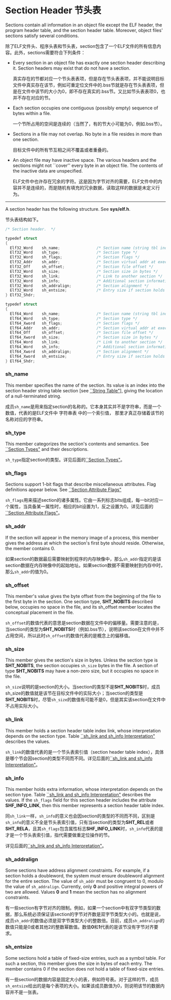 # Section Header 节头表

Sections contain all information in an object file except the ELF header, the program header table, and the section header table. Moreover, object files' sections satisfy several conditions.

除了ELF文件头、程序头表和节头表，section包含了一个ELF文件的所有信息内容。此外，sections需要符合下列条件：

* Every section in an object file has exactly one section header describing it. Section headers may exist that do not have a section.

  真实存在的节都对应一个节头表表项，但是存在节头表表项，并不能说明目标文件中真实存在该节，例如可重定位文件中的.bss节就是存在节头表表项，但是在文件中该节的大小为0，即不存在真实的.bss节。又比如节头表表项0，也并不存在对应的节。

* Each section occupies one contiguous (possibly empty) sequence of bytes within a file.

  一个节所占用的空间是连续的（当然了，有的节大小可能为0，例如.bss节）。

* Sections in a file may not overlap. No byte in a file resides in more than one section.

  目标文件中的所有节互相之间不覆盖或者重叠的。

* An object file may have inactive space. The various headers and the sections might not ``cover'' every byte in an object file. The contents of the inactive data are unspecified.

  ELF文件中也许存在冗余的字符。这是因为字节对齐的需要，ELF文件中的内容并不是连续的，而是随机有填充的冗余数据，读取这样的数据是未定义行为。

***
A section header has the following structure. See **sys/elf.h**.

节头表结构如下。

```C#
/* Section header.  */

typedef struct
{
  Elf32_Word    sh_name;                /* Section name (string tbl index) */
  Elf32_Word    sh_type;                /* Section type */
  Elf32_Word    sh_flags;               /* Section flags */
  Elf32_Addr    sh_addr;                /* Section virtual addr at execution */
  Elf32_Off     sh_offset;              /* Section file offset */
  Elf32_Word    sh_size;                /* Section size in bytes */
  Elf32_Word    sh_link;                /* Link to another section */
  Elf32_Word    sh_info;                /* Additional section information */
  Elf32_Word    sh_addralign;           /* Section alignment */
  Elf32_Word    sh_entsize;             /* Entry size if section holds table */
} Elf32_Shdr;

typedef struct
{
  Elf64_Word    sh_name;                /* Section name (string tbl index) */
  Elf64_Word    sh_type;                /* Section type */
  Elf64_Xword   sh_flags;               /* Section flags */
  Elf64_Addr    sh_addr;                /* Section virtual addr at execution */
  Elf64_Off     sh_offset;              /* Section file offset */
  Elf64_Xword   sh_size;                /* Section size in bytes */
  Elf64_Word    sh_link;                /* Link to another section */
  Elf64_Word    sh_info;                /* Additional section information */
  Elf64_Xword   sh_addralign;           /* Section alignment */
  Elf64_Xword   sh_entsize;             /* Entry size if section holds table */
} Elf64_Shdr;
```

### sh_name

This member specifies the name of the section. Its value is an index into the section header string table section [see [``String Table"](xxxx)], giving the location of a null-terminated string.

成员`sh_name`是用来指定section的名称的。它本身其实并不是字符串，而是一个数值，代表的是ELF文件中 字符串表 中的一个索引值， 那里才真正存储着该节的名称对应的字符串。

### sh_type

This member categorizes the section's contents and semantics. See [``Section Types"](https://github.com/astrotycoon/Executable-And-Linking-Format-ELF/blob/main/11.%20Section%20Types.md) and their descriptions.

`sh_type`指定section的类型。详见后面的[``Section Types"](https://github.com/astrotycoon/Executable-And-Linking-Format-ELF/blob/main/11.%20Section%20Types.md)。

### sh_flags

Sections support 1-bit flags that describe miscellaneous attributes. Flag definitions appear below. See [``Section Attribute Flags"](https://github.com/astrotycoon/Executable-And-Linking-Format-ELF/blob/main/13.%20Section%20Attribute%20Flags.md)

`sh_flags`用来描述section的诸多属性。它由一系列标志bits组成，每一bit对应一个属性，当具备某一属性时，相应的bit设置为1，反之设置为0。详见后面的[``Section Attribute Flags"](https://github.com/astrotycoon/Executable-And-Linking-Format-ELF/blob/main/13.%20Section%20Attribute%20Flags.md)。

### sh_addr

If the section will appear in the memory image of a process, this member gives the address at which the section's first byte should reside. Otherwise, the member contains 0.

如果section的数据最后需要映射到程序的内存映像中，那么`sh_addr`指定的是该section数据在内存映像中的起始地址。如果section数据不需要映射到内存中时，那么`sh_addr`的值为0。

### sh_offset

This member's value gives the byte offset from the beginning of the file to the first byte in the section. One section type, **SHT_NOBITS** described below, occupies no space in the file, and its sh_offset member locates the conceptual placement in the file.

`sh_offset`的数值代表的意思是section数据在文件中的偏移量。需要注意的是，当section的类型为**SHT_NOBITS**时（例如.bss节），说明该section在文件中并不占用空间，所以此时`sh_offset`的数值代表的是概念上的偏移值。

### sh_size

This member gives the section's size in bytes. Unless the section type is **SHT_NOBITS**, the section occupies `sh_size` bytes in the file. A section of type **SHT_NOBITS** may have a non-zero size, but it occupies no space in the file.

`sh_size`说明的是section的大小。当section的类型不是**SHT_NOBITS**时，成员sh_size的数值就是该节在目标文件中的实际大小；当section的类型是**SHT_NOBITS**时，尽管`sh_size`的数值有可能不是0，但是其实该section在文件中不占用实际大小。

### sh_link

This member holds a section header table index link, whose interpretation depends on the section type. Table [``sh_link and sh_info Interpretation"](https://github.com/astrotycoon/Executable-And-Linking-Format-ELF/blob/main/14.%20sh_link%20and%20sh_info%20Interpretation.md) describes the values.

`sh_link`的数值代表的是一个节头表索引值（section header table index），具体是哪个节会因section的类型不同而不同。详见后面的[``sh_link and sh_info Interpretation"](https://github.com/astrotycoon/Executable-And-Linking-Format-ELF/blob/main/14.%20sh_link%20and%20sh_info%20Interpretation.md)。

### sh_info

This member holds extra information, whose interpretation depends on the section type. Table [``sh_link and sh_info Interpretation"](https://github.com/astrotycoon/Executable-And-Linking-Format-ELF/blob/main/14.%20sh_link%20and%20sh_info%20Interpretation.md) describes the values. If the `sh_flags` field for this section header includes the attribute **SHF_INFO_LINK**, then this member represents a section header table index.

同`sh_link`一样，`sh_info`的意义也会因section的类型的不同而不同，区别是`sh_info`的意义不全是节头表索引值，只有当section的类型为**SHT_REL**或者**SHT_RELA**，且其`sh_flags`包含属性标志**SHF_INFO_LINK**时，`sh_info`代表的是才是一个节头表索引值，指代需要做重定位操作的节。

详见后面的[``sh_link and sh_info Interpretation"](https://github.com/astrotycoon/Executable-And-Linking-Format-ELF/blob/main/14.%20sh_link%20and%20sh_info%20Interpretation.md)。

### sh_addralign

Some sections have address alignment constraints. For example, if a section holds a doubleword, the system must ensure doubleword alignment for the entire section. The value of `sh_addr` must be congruent to 0, modulo the value of `sh_addralign`. Currently, only **0** and positive integral powers of two are allowed. Values **0** and **1** mean the section has no alignment constraints.

有一些section有字节对齐的限制。例如，如果一个section中有双字节类型的数据，那么系统必须保证该section的字节对齐数是双字节类型大小的。也就是说，成员`sh_addr`的数值必须是双字节类型大小的整数倍。目前，成员`sh_addralign`的数值只能是0或者其他2的整数幂数值。数值**0**和**1**代表的是该节没有字节对齐要求。

### sh_entsize

Some sections hold a table of fixed-size entries, such as a symbol table. For such a section, this member gives the size in bytes of each entry. The member contains 0 if the section does not hold a table of fixed-size entries.

有一些section的数据内容是固定大小的表，例如符号表。对于这样的节，成员`sh_entsize`给出的是每个表项的大小。如果该成员数值为0，则说明该节的数据内容并不是一张表。
